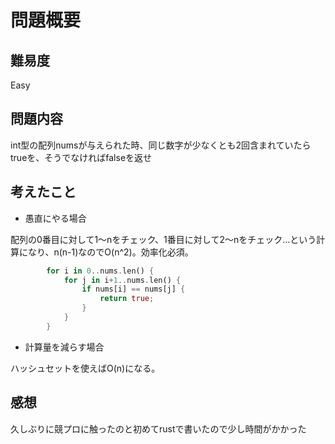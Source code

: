 # 問題概要

## 難易度

Easy

## 問題内容

int型の配列numsが与えられた時、同じ数字が少なくとも2回含まれていたらtrueを、そうでなければfalseを返せ

## 考えたこと

* 愚直にやる場合

配列の0番目に対して1〜nをチェック、1番目に対して2〜nをチェック…という計算になり、n(n-1)なのでO(n^2)。効率化必須。

```rust
        for i in 0..nums.len() {
            for j in i+1..nums.len() {
                if nums[i] == nums[j] {
                    return true;
                }
            }
        }
```

* 計算量を減らす場合

ハッシュセットを使えばO(n)になる。

## 感想

久しぶりに競プロに触ったのと初めてrustで書いたので少し時間がかかった
